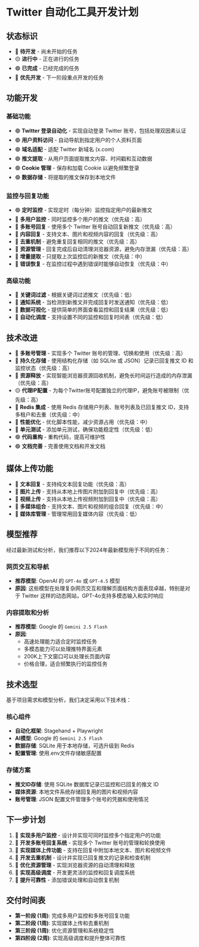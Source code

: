 # Twitter 自动化工具开发计划

## 状态标识

- 🔴 **待开发** - 尚未开始的任务
- 🟡 **进行中** - 正在进行的任务
- 🟢 **已完成** - 已经完成的任务
- 🔵 **优先开发** - 下一阶段重点开发的任务

## 功能开发

### 基础功能

- 🟢 **Twitter 登录自动化** - 实现自动登录 Twitter 账号，包括处理双因素认证
- 🟢 **用户资料访问** - 自动导航到指定用户的个人资料页面
- 🟢 **域名适配** - 适配 Twitter 新域名 (x.com)
- 🟢 **推文提取** - 从用户页面提取推文内容、时间戳和互动数据
- 🟢 **Cookie 管理** - 保存和加载 Cookie 以避免频繁登录
- 🟢 **数据存储** - 将提取的推文保存到本地文件

### 监控与回复功能

- 🟢 **定时监控** - 实现定时（每分钟）监控指定用户的最新推文
- 🔵 **多用户监控** - 同时监控多个用户的推文（优先级：高）
- 🔵 **多账号回复** - 使用多个 Twitter 账号自动回复新推文（优先级：高）
- 🔵 **内容回复** - 支持文本、图片和视频内容的回复（优先级：高）
- 🔵 **去重机制** - 避免重复回复相同的推文（优先级：高）
- 🔵 **资源管理** - 回复完成后自动清理浏览器资源，避免内存泄漏（优先级：高）
- 🔴 **增量提取** - 只提取上次监控后的新推文（优先级：中）
- 🔴 **错误恢复** - 在监控过程中遇到错误时能够自动恢复（优先级：中）

### 高级功能

- 🔴 **关键词过滤** - 根据关键词过滤推文（优先级：低）
- 🔴 **通知系统** - 当检测到新推文并完成回复时发送通知（优先级：低）
- 🔴 **数据可视化** - 提供简单的界面查看监控和回复结果（优先级：低）
- 🔴 **自动化调度** - 支持设置不同的监控和回复时间表（优先级：低）

## 技术改进

- 🔵 **多账号管理** - 实现多个 Twitter 账号的管理、切换和使用（优先级：高）
- 🔵 **持久化存储** - 使用结构化存储（如 SQLite 或 JSON）记录已回复推文 ID 和监控状态（优先级：高）
- 🔵 **资源释放** - 实现智能浏览器资源回收机制，避免长时间运行造成的内存泄漏（优先级：高）
- 🟡 **代理IP配置** - 为每个Twitter账号配置独立的代理IP，避免账号被限制（优先级：高）
- 🔴 **Redis 集成** - 使用 Redis 存储用户列表、账号列表及已回复推文 ID，支持多租户和去重（优先级：中）
- 🔴 **性能优化** - 优化脚本性能，减少资源占用（优先级：中）
- 🔴 **单元测试** - 添加单元测试，确保功能稳定性（优先级：低）
- 🟢 **代码重构** - 重构代码，提高可维护性
- 🟢 **文档完善** - 完善使用文档和开发文档

## 媒体上传功能

- 🔵 **文本回复** - 支持纯文本回复功能（优先级：高）
- 🔵 **图片上传** - 支持从本地上传图片附加到回复中（优先级：高）
- 🔵 **视频上传** - 支持从本地上传视频附加到回复中（优先级：高）
- 🔴 **多媒体组合** - 支持文本、图片和视频的组合回复（优先级：中）
- 🔴 **媒体库管理** - 管理常用回复媒体内容（优先级：低）

## 模型推荐

经过最新测试和分析，我们推荐以下2024年最新模型用于不同的任务：

### 网页交互和导航

- **推荐模型**: OpenAI 的 `GPT-4o` 或 `GPT-4.5` 模型
- **原因**: 这些模型在处理复杂网页交互和理解页面结构方面表现卓越，特别是对于 Twitter 这样的动态网站，GPT-4o支持多模态输入和实时响应

### 内容提取和分析

- **推荐模型**: Google 的 `Gemini 2.5 Flash`
- **原因**:
  - 高速处理能力适合定时监控任务
  - 多模态能力可以处理推特界面元素
  - 200K上下文窗口可以处理长页面内容
  - 价格合理，适合频繁执行的监控任务

## 技术选型

基于项目需求和模型分析，我们决定采用以下技术栈：

### 核心组件

- **自动化框架**: Stagehand + Playwright
- **AI模型**: Google 的 `Gemini 2.5 Flash`
- **数据存储**: SQLite 用于本地存储，可选升级到 Redis
- **配置管理**: 使用.env文件存储敏感配置

### 存储方案

- **推文ID存储**: 使用 SQLite 数据库记录已监控和已回复的推文 ID
- **媒体资源**: 本地文件系统存储回复用的图片和视频内容
- **账号管理**: JSON 配置文件管理多个账号的凭据和使用情况

## 下一步计划

1. 🔵 **实现多用户监控** - 设计并实现可同时监控多个指定用户的功能
2. 🔵 **开发多账号回复系统** - 实现多个 Twitter 账号的管理和轮换使用
3. 🔵 **实现媒体上传功能** - 支持在回复中附加本地文本、图片和视频文件
4. 🔵 **开发去重机制** - 设计并实现已回复推文的记录和检查机制
5. 🔵 **优化资源管理** - 实现浏览器资源的自动清理和释放
6. 🔴 **实现高级调度** - 开发更灵活的监控和回复调度系统
7. 🔴 **提升可靠性** - 添加错误处理和自动恢复机制

## 交付时间表

- **第一阶段 (1周)**: 完成多用户监控和多账号回复功能
- **第二阶段 (1周)**: 实现媒体上传和去重机制
- **第三阶段 (1周)**: 优化资源管理和系统稳定性
- **第四阶段 (2周)**: 实现高级调度和提升整体可靠性
